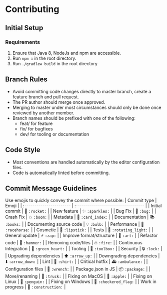 # Contributing

## Initial Setup
### Requirements
1. Ensure that Java 8, NodeJs and npm are accessible.
2. Run `npm i` in the root directory.
3. Run `./gradlew build` in the root directory
 
## Branch Rules

- Avoid committing code changes directly to master branch, create a feature branch and pull request.
- The PR author should merge once approved.
- Merging to master under most circumstances should only be done once reviewed by another member.
- Branch names should be prefixed with one of the following:
  - feat/ for feature
  - fix/ for bugfixes
  - dev/ for tooling or documentation

## Code Style

- Most conventions are handled automatically by the editor configuration files.
- Code is automatically linted before committing.

## Commit Message Guidelines

Use emojis to quickly convey the commit where possible:
| Commit type              | Emoji                               |
| :----------------------- | :---------------------------------- |
| Initial commit           | :rocket: `:rocket:`                 |
| New feature              | :sparkles: `:sparkles:`             |
| Bug Fix                  | :bug: `:bug:`                       |
| Crash Fix                | :boom: `:boom:`                     |
| Metadata                 | :card_index: `:card_index:`         |
| Documentation            | :books: `:books:`                   |
| Documenting source code  | :bulb: `:bulb:`                     |
| Performance              | :racehorse: `:racehorse:`           |
| Cosmetic                 | :lipstick: `:lipstick:`             |
| Tests                    | :rotating_light: `:rotating_light:` |
| General update           | :zap: `:zap:`                       |
| Improve format/structure | :art: `:art:`                       |
| Refactor code            | :hammer: `:hammer:`                 |
| Removing code/files      | :fire: `:fire:`                     |
| Continuous Integration   | :green_heart: `:green_heart:`       |
| Tooling                  | :toolbox: `:toolbox:`               |
| Security                 | :lock: `:lock:`                     |
| Upgrading dependencies   | :arrow_up: `:arrow_up:`             |
| Downgrading dependencies | :arrow_down: `:arrow_down:`         |
| Lint                     | :shirt: `:shirt:`                   |
| Critical hotfix          | :ambulance: `:ambulance:`           |
| Configuration files      | :wrench: `:wrench:`                 |
| Package.json in JS       | :package: `:package:`               |
| Move/renaming            | :truck: `:truck:`                   |
| Fixing on MacOS          | :apple: `:apple:`                   |
| Fixing on Linux          | :penguin: `:penguin:`               |
| Fixing on Windows        | :checkered_flag: `:checkered_flag:` |
| Work in progress         | :construction: `:construction:`     |
